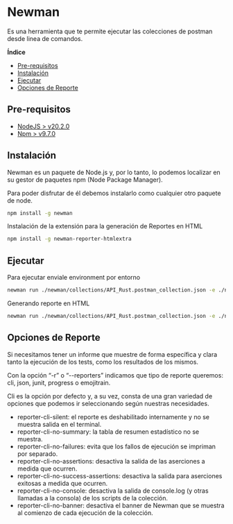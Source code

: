 
# Newman

Es una herramienta que te permite ejecutar las colecciones de postman desde linea de comandos.

**Índice**
- [Pre-requisitos](#Pre-requisitos)
- [Instalación](#Instalacion)
- [Ejecutar](#Ejecutar)
- [Opciones de Reporte](#Opciones-de-reporte)

## Pre-requisitos ##

 - [NodeJS > v20.2.0](https://nodejs.org/en/download)
 - [Npm > v9.7.0](https://docs.npmjs.com/downloading-and-installing-node-js-and-npm)

## Instalación ##

Newman es un paquete de Node.js y, por lo tanto, lo podemos localizar en su gestor de paquetes npm (Node Package Manager).

Para poder disfrutar de él debemos instalarlo como cualquier otro paquete de node.

```bash
npm install -g newman
```
Instalación de la extensión para la generación de Reportes en HTML

```bash
npm install -g newman-reporter-htmlextra
```

## Ejecutar ##

Para ejecutar enviale environment por entorno

```bash
newman run ./newman/collections/API_Rust.postman_collection.json -e ./newman/collections/environment/Local-API_Rust_Environment.postman_environment.json
```

Generando reporte en HTML

```bash
newman run ./newman/collections/API_Rust.postman_collection.json -e ./newman/collections/environment/Local-API_Rust_Environment.postman_environment.json -r htmlextra
```

## Opciones de Reporte ##

Si necesitamos tener un informe que muestre de forma específica y clara tanto la ejecución de los tests, como los resultados de los mismos.

Con la opción “-r” o “--reporters” indicamos que tipo de reporte queremos: cli, json, junit, progress o emojitrain.

Cli es la opción por defecto y, a su vez, consta de una gran variedad de opciones que podemos ir seleccionando según nuestras necesidades.

- reporter-cli-silent: el reporte es deshabilitado internamente y no se muestra salida en el terminal.
- reporter-cli-no-summary: la tabla de resumen estadístico no se muestra.
- reporter-cli-no-failures: evita que los fallos de ejecución se impriman por separado.
- reporter-cli-no-assertions: desactiva la salida de las aserciones a medida que ocurren.
- reporter-cli-no-success-assertions: desactiva la salida para aserciones exitosas a medida que ocurren.
- reporter-cli-no-console: desactiva la salida de console.log (y otras llamadas a la consola) de los scripts de la colección.
- reporter-cli-no-banner: desactiva el banner de Newman que se muestra al comienzo de cada ejecución de la colección.

